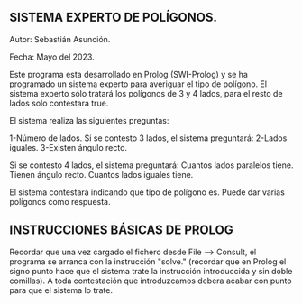SISTEMA EXPERTO DE POLÍGONOS.
----------------------------

Autor:  Sebastián Asunción.

Fecha:  Mayo del 2023.

Este programa esta desarrollado en Prolog (SWI-Prolog) y se ha programado un sistema experto para averiguar el tipo de polígono.
El sistema experto sólo tratará los polígonos de 3 y 4 lados, para el resto de lados solo contestara true.

El sistema realiza las siguientes preguntas:

  1-Número de lados.
  Si se contesto 3 lados, el sistema preguntará:
  2-Lados iguales.
  3-Existen ángulo recto.

  Si se contesto 4 lados, el sistema preguntará:
     Cuantos lados paralelos tiene.
     Tienen ángulo recto.
     Cuantos lados iguales tiene.

El sistema contestará indicando que tipo de polígono es.  Puede dar varias polígonos como respuesta.


INSTRUCCIONES BÁSICAS DE PROLOG
--------------------------------
Recordar que una vez cargado el fichero desde File --> Consult, el programa se arranca con la instrucción "solve." (recordar que
en Prolog el signo punto hace que el sistema trate la instrucción introduccida y sin doble comillas).
A toda contestación que introduzcamos debera acabar con punto para que el sistema lo trate.
